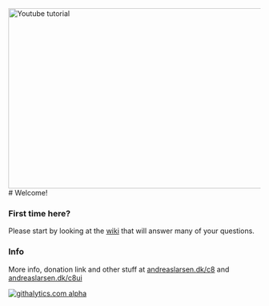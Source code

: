 <a href="http://www.youtube.com/embed/wPK9hqkOXU0?rel=0&vq=large&color=red&autoplay=1&wmode=transparent&theme=light&showinfo=0" target="_blank">
<img src="http://i48.tinypic.com/2s9p2bq.jpg" alt="Youtube tutorial" width="640" height="360" align="right" style="margin-left:10px" /></a>
# Welcome!

### First time here? 

Please start by looking at the [wiki](https://github.com/andreaslarsen/circul8/wiki) that will answer many of your questions.

### Info

More info, donation link and other stuff at [andreaslarsen.dk/c8](http://andreaslarsen.dk/c8) and [andreaslarsen.dk/c8ui](http://andreaslarsen.dk/c8ui)

[![githalytics.com alpha](https://cruel-carlota.pagodabox.com/cd0fbf4dfa98bbe80c9727fd8432277f "githalytics.com")](http://githalytics.com/andreaslarsen/circul8)

